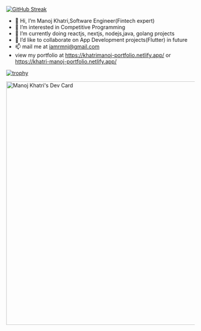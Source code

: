 [![GitHub Streak](https://streak-stats.demolab.com/?user=RmNj17)](https://git.io/streak-stats)
- 👋 Hi, I’m Manoj Khatri,Software Engineer(Fintech expert)
- 👀 I’m interested in Competitive Programming
- 🌱 I’m currently doing reactjs, nextjs, nodejs,java, golang projects
- 💞️ I’d like to collaborate on App Development projects(Flutter) in future
- 📫 mail me at iamrmnj@gmail.com
- view my portfolio at https://khatrimanoj-portfolio.netlify.app/ or  https://khatri-manoj-portfolio.netlify.app/

  
[![trophy](https://github-profile-trophy.vercel.app/?username=RmNj17)](https://github.com/RmNj17/github-profile-trophy)

<a href="https://app.daily.dev/manojkhatri46"><img src="https://api.daily.dev/devcards/v2/whybnczMfSnTH6axc7yD5.png?type=wide&r=t2e" width="652" alt="Manoj Khatri's Dev Card"/></a>

<!---
RmNj17/RmNj17 is a ✨ special ✨ repository because its `README.md` (this file) appears on your GitHub profile.
You can click the Preview link to take a look at your changes.
--->
